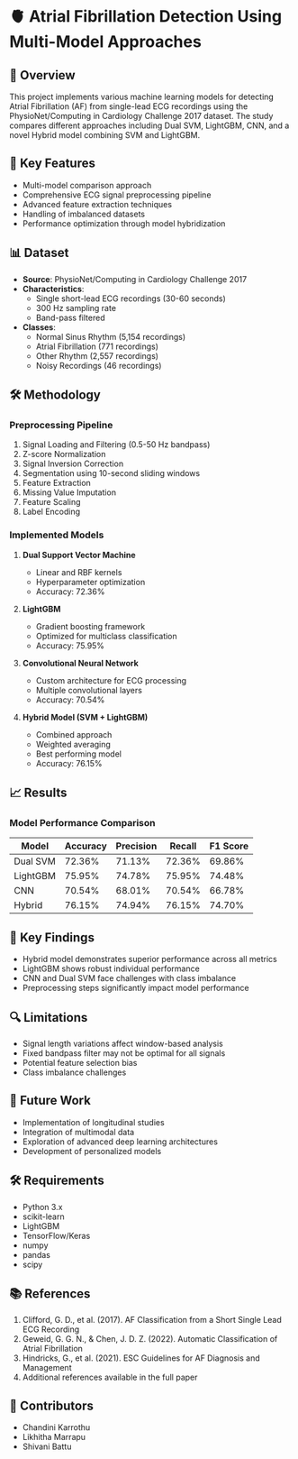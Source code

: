 # 🫀 Atrial Fibrillation Detection Using Multi-Model Approaches

## 📌 Overview
This project implements various machine learning models for detecting Atrial Fibrillation (AF) from single-lead ECG recordings using the PhysioNet/Computing in Cardiology Challenge 2017 dataset. The study compares different approaches including Dual SVM, LightGBM, CNN, and a novel Hybrid model combining SVM and LightGBM.

## 🎯 Key Features
- Multi-model comparison approach
- Comprehensive ECG signal preprocessing pipeline
- Advanced feature extraction techniques
- Handling of imbalanced datasets
- Performance optimization through model hybridization

## 📊 Dataset
- **Source**: PhysioNet/Computing in Cardiology Challenge 2017
- **Characteristics**:
  - Single short-lead ECG recordings (30-60 seconds)
  - 300 Hz sampling rate
  - Band-pass filtered
- **Classes**:
  - Normal Sinus Rhythm (5,154 recordings)
  - Atrial Fibrillation (771 recordings)
  - Other Rhythm (2,557 recordings)
  - Noisy Recordings (46 recordings)

## 🛠️ Methodology

### Preprocessing Pipeline
1. Signal Loading and Filtering (0.5-50 Hz bandpass)
2. Z-score Normalization
3. Signal Inversion Correction
4. Segmentation using 10-second sliding windows
5. Feature Extraction
6. Missing Value Imputation
7. Feature Scaling
8. Label Encoding

### Implemented Models
1. **Dual Support Vector Machine**
   - Linear and RBF kernels
   - Hyperparameter optimization
   - Accuracy: 72.36%

2. **LightGBM**
   - Gradient boosting framework
   - Optimized for multiclass classification
   - Accuracy: 75.95%

3. **Convolutional Neural Network**
   - Custom architecture for ECG processing
   - Multiple convolutional layers
   - Accuracy: 70.54%

4. **Hybrid Model (SVM + LightGBM)**
   - Combined approach
   - Weighted averaging
   - Best performing model
   - Accuracy: 76.15%

## 📈 Results

### Model Performance Comparison
| Model | Accuracy | Precision | Recall | F1 Score |
|-------|----------|-----------|---------|-----------|
| Dual SVM | 72.36% | 71.13% | 72.36% | 69.86% |
| LightGBM | 75.95% | 74.78% | 75.95% | 74.48% |
| CNN | 70.54% | 68.01% | 70.54% | 66.78% |
| Hybrid | 76.15% | 74.94% | 76.15% | 74.70% |

## 🚀 Key Findings
- Hybrid model demonstrates superior performance across all metrics
- LightGBM shows robust individual performance
- CNN and Dual SVM face challenges with class imbalance
- Preprocessing steps significantly impact model performance

## 🔍 Limitations
- Signal length variations affect window-based analysis
- Fixed bandpass filter may not be optimal for all signals
- Potential feature selection bias
- Class imbalance challenges

## 🔮 Future Work
- Implementation of longitudinal studies
- Integration of multimodal data
- Exploration of advanced deep learning architectures
- Development of personalized models

## 🛠️ Requirements
- Python 3.x
- scikit-learn
- LightGBM
- TensorFlow/Keras
- numpy
- pandas
- scipy

## 📚 References
1. Clifford, G. D., et al. (2017). AF Classification from a Short Single Lead ECG Recording
2. Geweid, G. G. N., & Chen, J. D. Z. (2022). Automatic Classification of Atrial Fibrillation
3. Hindricks, G., et al. (2021). ESC Guidelines for AF Diagnosis and Management
4. Additional references available in the full paper

## 👥 Contributors
- Chandini Karrothu
- Likhitha Marrapu
- Shivani Battu
